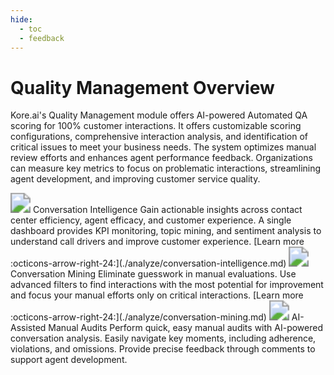 ```yaml
---
hide:
  - toc
  - feedback
---
```

# Quality Management Overview

Kore.ai's Quality Management module offers AI-powered Automated QA scoring for 100% customer interactions. It offers customizable scoring configurations, comprehensive interaction analysis, and identification of critical issues to meet your business needs. The system optimizes manual review efforts and enhances agent performance feedback. Organizations can measure key metrics to focus on problematic interactions, streamlining agent development, and improving customer service quality.

<kr-grid type="g2">
    <kr-grid-item>
        <img src="../images/conversational-intelligence.svg" style="zoom:200%;"></img>
        <kr-grid-title>Conversation Intelligence</kr-grid-title>
        <kr-grid-desc>Gain actionable insights across contact center efficiency, agent efficacy, and customer experience. A single dashboard provides KPI monitoring, topic mining, and sentiment analysis to understand call drivers and improve customer experience.</kr-grid-desc>
        [Learn more :octicons-arrow-right-24:](./analyze/conversation-intelligence.md)
<kr-grid type="g2">
    <kr-grid-item>
        <img src="../images/conversation-mining.svg" style="zoom:200%;"></img>
        <kr-grid-title>Conversation Mining</kr-grid-title>
        <kr-grid-desc>Eliminate guesswork in manual evaluations. Use advanced filters to find interactions with the most potential for improvement and focus your manual efforts only on critical interactions.</kr-grid-desc>
        [Learn more :octicons-arrow-right-24:](./analyze/conversation-mining.md)
<kr-grid type="g2">
    <kr-grid-item>
        <img src="../images/ai-assistance.svg" style="zoom:200%;"></img>
        <kr-grid-title>AI-Assisted Manual Audits</kr-grid-title>
        <kr-grid-desc>Perform quick, easy manual audits with AI-powered conversation analysis. Easily navigate key moments, including adherence, violations, and omissions. Provide precise feedback through comments to support agent development.</kr-grid-desc>